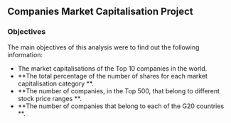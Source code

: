 ## Companies Market Capitalisation Project

### Objectives

The main objectives of this analysis were to find out the following information:

-  The market capitalisations of the Top 10 companies in the world.
-  **The total percentage of the number of shares for each market capitalisation category **.
-  **The number of companies, in the Top 500, that belong to different stock price ranges **.
-  **The number of companies that belong to each of the G20 countries **.


